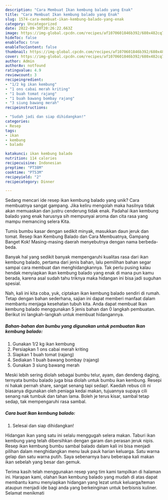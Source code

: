 ```yaml
---
description: "Cara Membuat Ikan kembung balado yang Enak"
title: "Cara Membuat Ikan kembung balado yang Enak"
slug: 1574-cara-membuat-ikan-kembung-balado-yang-enak
category: Uncategorized
date: 2022-09-30T20:26:22.663Z
image: https://img-global.cpcdn.com/recipes/af1070601846b392/680x482cq70/ikan-kembung-balado-foto-resep-utama.jpg
hideToc: false
enableToc: true
enableTocContent: false
thumbnail: https://img-global.cpcdn.com/recipes/af1070601846b392/680x482cq70/ikan-kembung-balado-foto-resep-utama.jpg
cover: https://img-global.cpcdn.com/recipes/af1070601846b392/680x482cq70/ikan-kembung-balado-foto-resep-utama.jpg
author: Admin
authorAv: notfound
ratingvalue: 4.9
reviewcount: 3
recipeingredient:
- "1/2 kg ikan kembung"
- "1 ons cabai merah kriting"
- "1 buah tomat rajang"
- "1 buah bawang bombay rajang"
- "3 siung bawang merah"
recipeinstructions:

- "Sudah jadi dan siap dihidangkan!"
categories:
- Resep
tags:
- ikan
- kembung
- balado

katakunci: ikan kembung balado 
nutrition: 114 calories
recipecuisine: Indonesian
preptime: "PT38M"
cooktime: "PT53M"
recipeyield: "2"
recipecategory: Dinner

---
```





Sedang mencari ide resep ikan kembung balado yang unik? Cara membuatnya sangat gampang. Jika keliru mengolah maka hasilnya tidak akan memuaskan dan justru cenderung tidak enak. Padahal ikan kembung balado yang enak harusnya sih mempunyai aroma dan cita rasa yang mampu memancing selera Kita.





Tumis bumbu kasar dengan sedikit minyak, masukkan daun jeruk dan tomat. Resep Ikan Kembung Balado dan Cara Membuatnya, Gampang Banget Kok! Masing-masing daerah menyebutnya dengan nama berbeda-beda.

Banyak hal yang sedikit banyak mempengaruhi kualitas rasa dari ikan kembung balado, pertama dari jenis bahan, lalu pemilihan bahan segar sampai cara membuat dan menghidangkannya. Tak perlu pusing kalau hendak menyiapkan ikan kembung balado yang enak di mana pun kamu berada, karena asal sudah tahu triknya maka hidangan ini bisa jadi suguhan spesial.






Nah, kali ini kita coba, yuk, ciptakan ikan kembung balado sendiri di rumah. Tetap dengan bahan sederhana, sajian ini dapat memberi manfaat dalam membantu menjaga kesehatan tubuh kita. Anda dapat membuat Ikan kembung balado menggunakan 5 jenis bahan dan 0 langkah pembuatan. Berikut ini langkah-langkah untuk membuat hidangannya.

<!--inarticleads1-->

##### Bahan-bahan dan bumbu yang digunakan untuk pembuatan Ikan kembung balado:

1. Gunakan 1/2 kg ikan kembung
1. Persiapkan 1 ons cabai merah kriting
1. Siapkan 1 buah tomat (rajang)
1. Sediakan 1 buah bawang bombay (rajang)
1. Gunakan 3 siung bawang merah


Meski lebih sering diolah sebagai bumbu telur, ayam, dan dendeng daging, ternyata bumbu balado juga bisa diolah untuk bumbu ikan kembung. Resepi ni hakak pernah share, sangat senang tapi sedap!. Kaedah rebus cili ni biasanya digunakan oleh peniaga kedai makan, tujuannya supaya cili senang nak tumbuk dan tahan lama. Boleh je terus kisar, sambal tetap sedap, tak mempengaruhi rasa sambal. 

<!--inarticleads2-->

##### Cara buat Ikan kembung balado:


1. Selesai dan siap dihidangkan!

Hidangan ikan yang satu ini selalu menggugah selera makan. Taburi ikan kembung yang telah dibersihkan dengan garam dan perasan jeruk nipis. Resep ikan kembung bumbu sambal balado dalam kali ini bisa menjadi pilihan dalam menghidangkan menu lauk pauk harian keluarga. Satu warna gelap dan satu warna putih. Saya sebenarnya baru beberapa kali makan ikan sebelah yang besar dan gemuk. 

Terima kasih telah menggunakan resep yang tim kami tampilkan di halaman ini. Harapan kami, olahan Ikan kembung balado yang mudah di atas dapat membantu kamu menyiapkan hidangan yang lezat untuk keluarga/teman ataupun menjadi ide bagi anda yang berkeinginan untuk berbisnis kuliner. Selamat menikmati
